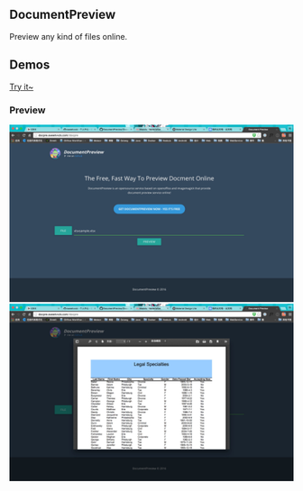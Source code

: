 ## DocumentPreview
Preview any kind of files online.

## Demos

[Try it~](http://docpre.sweetvvck.win/docpre/)


### Preview

![](./screenshot/home.png)
![](./screenshot/excel.png)
